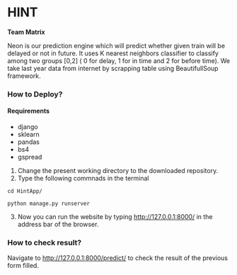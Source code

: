 # HINT
**Team Matrix**

Neon is our prediction engine which will predict whether given train will be delayed or not in future.
It uses K nearest neighbors classifier to classify among two groups [0,2] ( 0 for delay, 1 for in time and 2 for before time).
We take last year data from internet by scrapping table using BeautifullSoup framework.


### How to Deploy?

#### Requirements
* django
* sklearn
* pandas
* bs4
* gspread

1. Change the present working directory to the downloaded repository.
2. Type the following commnads in the terminal 

`cd HintApp/`

`python manage.py runserver`

3. Now you can run the website by typing http://127.0.0.1:8000/ in the address bar of the browser.

### How to check result?

Navigate to http://127.0.0.1:8000/predict/ to check the result of the previous form filled.
